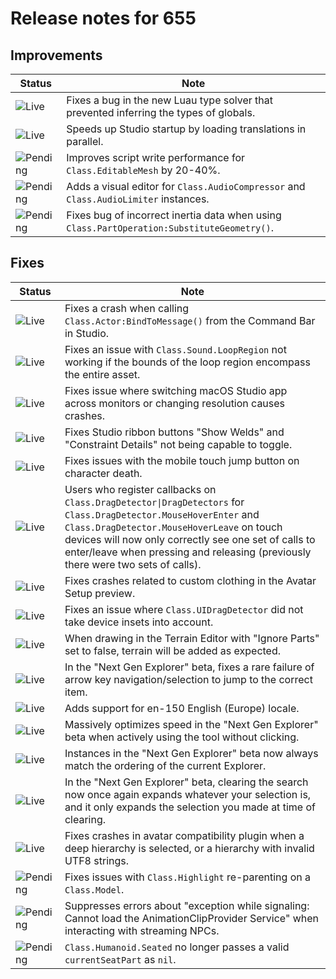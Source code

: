 # Release notes for 655

## Improvements

| Status | Note |
|--------|------|
| ![Live](https://img.shields.io/badge/Live-009E57?style=flat)  | Fixes a bug in the new Luau type solver that prevented inferring the types of globals. |
| ![Live](https://img.shields.io/badge/Live-009E57?style=flat)  | Speeds up Studio startup by loading translations in parallel. |
| ![Pending](https://img.shields.io/badge/Pending-DEA517?style=flat)  | Improves script write performance for <code>Class.EditableMesh</code> by 20-40%. |
| ![Pending](https://img.shields.io/badge/Pending-DEA517?style=flat)  | Adds a visual editor for <code>Class.AudioCompressor</code> and <code>Class.AudioLimiter</code> instances. |
| ![Pending](https://img.shields.io/badge/Pending-DEA517?style=flat)  | Fixes bug of incorrect inertia data when using <code>Class.PartOperation:SubstituteGeometry()</code>. |
## Fixes

| Status | Note |
|--------|------|
| ![Live](https://img.shields.io/badge/Live-009E57?style=flat)  | Fixes a crash when calling <code>Class.Actor:BindToMessage()</code> from the Command Bar in Studio. |
| ![Live](https://img.shields.io/badge/Live-009E57?style=flat)  | Fixes an issue with <code>Class.Sound.LoopRegion</code> not working if the bounds of the loop region encompass the entire asset. |
| ![Live](https://img.shields.io/badge/Live-009E57?style=flat)  | Fixes issue where switching macOS Studio app across monitors or changing resolution causes crashes. |
| ![Live](https://img.shields.io/badge/Live-009E57?style=flat)  | Fixes Studio ribbon buttons "Show Welds" and "Constraint Details" not being capable to toggle. |
| ![Live](https://img.shields.io/badge/Live-009E57?style=flat)  | Fixes issues with the mobile touch jump button on character death. |
| ![Live](https://img.shields.io/badge/Live-009E57?style=flat)  | Users who register callbacks on <code>Class.DragDetector\|DragDetectors</code> for <code>Class.DragDetector.MouseHoverEnter</code> and <code>Class.DragDetector.MouseHoverLeave</code> on touch devices will now only correctly see one set of calls to enter/leave when pressing and releasing (previously there were two sets of calls). |
| ![Live](https://img.shields.io/badge/Live-009E57?style=flat)  | Fixes crashes related to custom clothing in the Avatar Setup preview. |
| ![Live](https://img.shields.io/badge/Live-009E57?style=flat)  | Fixes an issue where <code>Class.UIDragDetector</code> did not take device insets into account. |
| ![Live](https://img.shields.io/badge/Live-009E57?style=flat)  | When drawing in the Terrain Editor with "Ignore Parts" set to false, terrain will be added as expected. |
| ![Live](https://img.shields.io/badge/Live-009E57?style=flat)  | In the "Next Gen Explorer" beta, fixes a rare failure of arrow key navigation/selection to jump to the correct item. |
| ![Live](https://img.shields.io/badge/Live-009E57?style=flat)  | Adds support for en-150 English (Europe) locale. |
| ![Live](https://img.shields.io/badge/Live-009E57?style=flat)  | Massively optimizes speed in the "Next Gen Explorer" beta when actively using the tool without clicking. |
| ![Live](https://img.shields.io/badge/Live-009E57?style=flat)  | Instances in the "Next Gen Explorer" beta now always match the ordering of the current Explorer. |
| ![Live](https://img.shields.io/badge/Live-009E57?style=flat)  | In the "Next Gen Explorer" beta, clearing the search now once again expands whatever your selection is, and it only expands the selection you made at time of clearing. |
| ![Live](https://img.shields.io/badge/Live-009E57?style=flat)  | Fixes crashes in avatar compatibility plugin when a deep hierarchy is selected, or a hierarchy with invalid UTF8 strings. |
| ![Pending](https://img.shields.io/badge/Pending-DEA517?style=flat)  | Fixes issues with <code>Class.Highlight</code> re-parenting on a <code>Class.Model</code>. |
| ![Pending](https://img.shields.io/badge/Pending-DEA517?style=flat)  | Suppresses errors about "exception while signaling: Cannot load the AnimationClipProvider Service" when interacting with streaming NPCs. |
| ![Pending](https://img.shields.io/badge/Pending-DEA517?style=flat)  | <code>Class.Humanoid.Seated</code> no longer passes a valid <code>currentSeatPart</code> as <code>nil</code>. |
